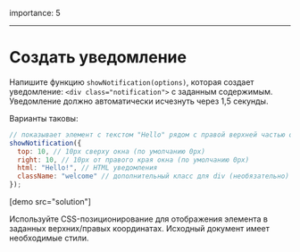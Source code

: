 importance: 5

---

# Создать уведомление

Напишите функцию `showNotification(options)`, которая создает уведомление: `<div class="notification">` с заданным содержимым. Уведомление должно автоматически исчезнуть через 1,5 секунды.

Варианты таковы:

```js
// показывает элемент с текстом "Hello" рядом с правой верхней частью окна.
showNotification({
  top: 10, // 10px сверху окна (по умолчанию 0px)
  right: 10, // 10px от правого края окна (по умолчанию 0px)
  html: "Hello!", // HTML уведомления
  className: "welcome" // дополнительный класс для div (необязательно)
});
```

[demo src="solution"]


Используйте CSS-позиционирование для отображения элемента в заданных верхних/правых координатах. Исходный документ имеет необходимые стили.
